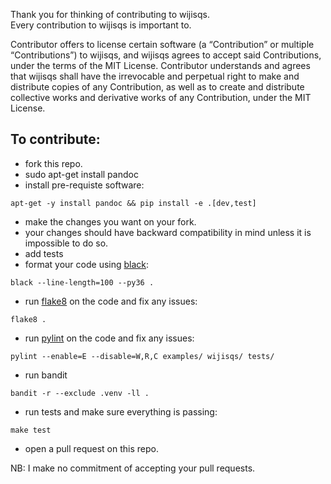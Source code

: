 Thank you for thinking of contributing to wijisqs.                    
Every contribution to wijisqs is important to.                       
                         

Contributor offers to license certain software (a “Contribution” or multiple
“Contributions”) to wijisqs, and wijisqs agrees to accept said Contributions,
under the terms of the MIT License.
Contributor understands and agrees that wijisqs shall have the irrevocable and perpetual right to make
and distribute copies of any Contribution, as well as to create and distribute collective works and
derivative works of any Contribution, under the MIT License.


## To contribute:            

- fork this repo.
- sudo apt-get install pandoc
- install pre-requiste software:             
```shell
apt-get -y install pandoc && pip install -e .[dev,test]
```                   
- make the changes you want on your fork.
- your changes should have backward compatibility in mind unless it is impossible to do so.
- add tests
- format your code using [black](https://github.com/ambv/black):                      
```shell
black --line-length=100 --py36 .
```                     
- run [flake8](https://pypi.python.org/pypi/flake8) on the code and fix any issues:                      
```shell
flake8 .
```                      
- run [pylint](https://pypi.python.org/pypi/pylint) on the code and fix any issues:                      
```shell
pylint --enable=E --disable=W,R,C examples/ wijisqs/ tests/
```    
- run bandit
```shell
bandit -r --exclude .venv -ll .
```
- run tests and make sure everything is passing:
```shell
make test
```
- open a pull request on this repo.          
          
NB: I make no commitment of accepting your pull requests.                 
